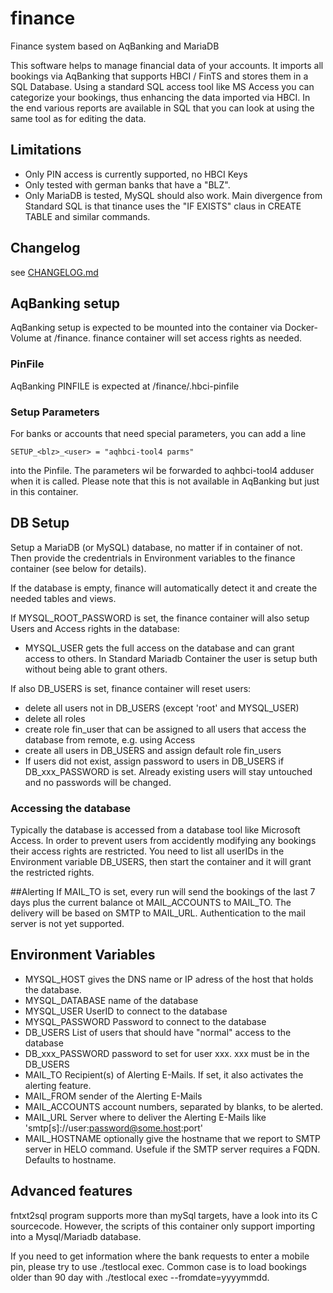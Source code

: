 # finance
Finance system based on AqBanking and MariaDB

This software helps to manage financial data of your accounts. It imports all
bookings via AqBanking that supports HBCI / FinTS and stores them in a SQL
Database. Using a standard SQL access tool like MS Access you can categorize
your bookings, thus enhancing the data imported via HBCI. In the end various
reports are available in SQL that you can look at using the same tool as for
editing the data.

## Limitations
* Only PIN access is currently supported, no HBCI Keys
* Only tested with german banks that have a "BLZ". 
* Only MariaDB is tested, MySQL should also work. Main divergence from
  Standard SQL is that tinance uses the "IF EXISTS" claus in CREATE TABLE and
  similar commands.

## Changelog
see [CHANGELOG.md](CHANGELOG.md)

## AqBanking setup
AqBanking setup is expected to be mounted into the container via Docker-Volume
at /finance. finance container will set access rights as needed.
### PinFile
AqBanking PINFILE is expected at /finance/.hbci-pinfile
### Setup Parameters
For banks or accounts that need special parameters, you can add a line 
```
SETUP_<blz>_<user> = "aqhbci-tool4 parms"
```
into the Pinfile. The parameters wil be forwarded to aqhbci-tool4 adduser when
it is called. Please note that this is not available in AqBanking but just in
this container.

## DB Setup
Setup a MariaDB (or MySQL) database, no matter if in container of not. 
Then provide the credentrials in Environment variables to the finance container
(see below for details).

If the database is empty, finance will automatically detect it and create the
needed tables and views.

If MYSQL_ROOT_PASSWORD is set, the finance container will also setup Users and
Access rights in the database:
* MYSQL_USER gets the full access on the database and can grant access to
  others. In Standard Mariadb Container the user is setup buth without being
  able to grant others.
  
If also DB_USERS is set, finance container will reset users:
* delete all users not in DB_USERS (except 'root' and MYSQL_USER)
* delete all roles
* create role fin_user that can be assigned to all users that access the
  database
  from remote, e.g. using Access
* create all users in DB_USERS and assign default role fin_users
* If users did not exist, assign password to users in DB_USERS if
  DB_xxx_PASSWORD is set. Already existing users will stay untouched and no
  passwords will be changed.

### Accessing the database
Typically the database is accessed from a database tool like Microsoft Access.
In order to prevent users from accidently modifying any bookings their access
rights are restricted. You need to list all userIDs in the Environment variable
DB_USERS, then start the container and it will grant the restricted rights.

##Alerting
If MAIL_TO is set, every run will send the bookings of the last 7 days plus the
current balance ot MAIL_ACCOUNTS to MAIL_TO. The delivery will be based on SMTP
to MAIL_URL. Authentication to the mail server is not yet supported.

## Environment Variables
* MYSQL_HOST gives the DNS name or IP adress of the host that holds the database.
* MYSQL_DATABASE name of the database
* MYSQL_USER UserID to connect to the database
* MYSQL_PASSWORD Password to connect to the database
* DB_USERS List of users that should have "normal" access to the database
* DB_xxx_PASSWORD password to set for user xxx. xxx must be in the DB_USERS
* MAIL_TO Recipient(s) of Alerting E-Mails. If set, it also activates the
  alerting feature.
* MAIL_FROM sender of the Alerting E-Mails
* MAIL_ACCOUNTS account numbers, separated by blanks, to be alerted.
* MAIL_URL Server where to deliver the Alerting E-Mails like
  'smtp[s]://user:password@some.host:port'
* MAIL_HOSTNAME optionally give the hostname that we report to SMTP server in
  HELO command. Usefule if the SMTP server requires a FQDN. Defaults to
  hostname.

## Advanced features
fntxt2sql program supports more than mySql targets, have a look into its C
sourcecode. However, the scripts of this container only support importing into
a Mysql/Mariadb database.

If you need to get information where the bank requests to enter a mobile pin, please try to use ./testlocal exec. Common case is to load bookings older than 90 day with ./testlocal exec --fromdate=yyyymmdd.
